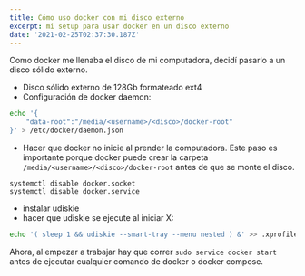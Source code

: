```yaml
---
title: Cómo uso docker con mi disco externo
excerpt: mi setup para usar docker en un disco externo
date: '2021-02-25T02:37:30.187Z'
---
```

Como docker me llenaba el disco de mi computadora, decidí pasarlo a un disco sólido externo.
- Disco sólido externo de 128Gb formateado ext4
- Configuración de docker daemon:
```bash
echo '{
    "data-root":"/media/<username>/<disco>/docker-root"
}' > /etc/docker/daemon.json
```
- Hacer que docker no inicie al prender la computadora. Este paso es importante porque docker puede crear la carpeta `/media/<username>/<disco>/docker-root` antes de que se monte el disco.
```
systemctl disable docker.socket
systemctl disable docker.service
```
- instalar udiskie
- hacer que udiskie se ejecute al iniciar X:
```bash
echo '( sleep 1 && udiskie --smart-tray --menu nested ) &' >> .xprofile
```


Ahora, al empezar a trabajar hay que correr `sudo service docker start` antes de ejecutar cualquier comando de docker o docker compose.